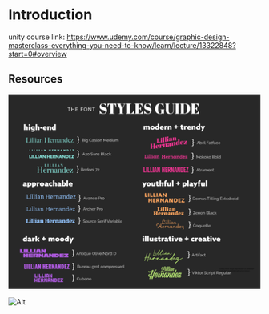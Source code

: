 # Introduction

unity course link: https://www.udemy.com/course/graphic-design-masterclass-everything-you-need-to-know/learn/lecture/13322848?start=0#overview

## Resources 

![Alt](resource/Font-Styles-Guide.jpg)

![Alt](resource/TheAnatomyofTypography-Poster-01.jpg)






